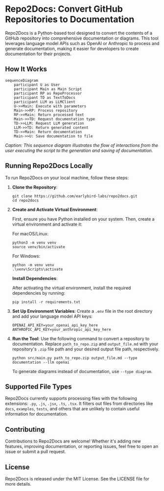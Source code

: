 # Repo2Docs: Convert GitHub Repositories to Documentation

Repo2Docs is a Python-based tool designed to convert the contents of a GitHub repository into comprehensive documentation or diagrams. This tool leverages language model APIs such as OpenAI or Anthropic to process and generate documentation, making it easier for developers to create documentation for their projects.

## How It Works

```mermaid
sequenceDiagram
    participant U as User
    participant Main as Main Script
    participant RP as RepoProcessor
    participant TD as TextToDocs
    participant LLM as LLMClient
    U->>Main: Execute with parameters
    Main->>RP: Process repository
    RP->>Main: Return processed text
    Main->>TD: Request documentation type
    TD->>LLM: Request LLM generation
    LLM->>TD: Return generated content
    TD->>Main: Return documentation
    Main->>U: Save documentation to file
```
*Caption: This sequence diagram illustrates the flow of interactions from the user executing the script to the generation and saving of documentation.*


## Running Repo2Docs Locally

To run Repo2Docs on your local machine, follow these steps:

1. **Clone the Repository**:
   ```
   git clone https://github.com/earlybird-labs/repo2docs.git
   cd repo2docs
   ```

2. **Create and Activate Virtual Environment**:

   First, ensure you have Python installed on your system. Then, create a virtual environment and activate it:
   
   For macOS/Linux:
   ```
   python3 -m venv venv
   source venv/bin/activate
   ```
   
   For Windows:
   ```
   python -m venv venv
   .\venv\Scripts\activate
   ```

   **Install Dependencies**:
   
   After activating the virtual environment, install the required dependencies by running:
   ```
   pip install -r requirements.txt
   ```

3. **Set Up Environment Variables**:
   Create a `.env` file in the root directory and add your language model API keys:
   ```
   OPENAI_API_KEY=your_openai_api_key_here
   ANTHROPIC_API_KEY=your_anthropic_api_key_here
   ```

4. **Run the Tool**:
   Use the following command to convert a repository to documentation. Replace `path_to_repo.zip` and `output_file.md` with your repository's `.zip` file path and your desired output file path, respectively.
   ```
   python src/main.py path_to_repo.zip output_file.md --type documentation --llm openai
   ```

   To generate diagrams instead of documentation, use `--type diagram`.

## Supported File Types

Repo2Docs currently supports processing files with the following extensions: `.py`, `.js`, `.jsx`, `.ts`, `.tsx`. It filters out files from directories like `docs`, `examples`, `tests`, and others that are unlikely to contain useful information for documentation.

## Contributing

Contributions to Repo2Docs are welcome! Whether it's adding new features, improving documentation, or reporting issues, feel free to open an issue or submit a pull request.

## License

Repo2Docs is released under the MIT License. See the LICENSE file for more details.




